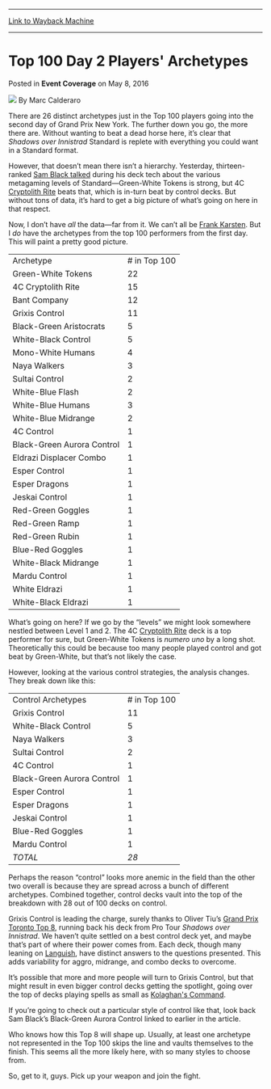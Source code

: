 
---
[Link to Wayback Machine](https://web.archive.org/web/20170415135936/http://magic.wizards.com/en/events/coverage/gpny16/top-100-day-2-players-archetypes-2016-05-08)

[_metadata_:author]:- "Marc Calderaro"
[_metadata_:description]:- "There are 26 distinct archetypes just in the Top 100 players going into the second day of Grand Prix New York. The further down you go, the more there are. Without wanting to beat a dead horse here, it’s clear that Shadows over Innistrad Standard is replete with everything you could want in a Standard format."
[_metadata_:generator]:- "Drupal 7 (http://drupal.org)"
[_metadata_:node]:- "1021516"
[_metadata_:publish_date]:- "2016-05-08"
[_metadata_:source]:- "div-main-content"
[_metadata_:title]:- "Top 100 Day 2 Players' Archetypes"
[_metadata_:wayback_capture_timestamp]:- "2017-04-15 13:59:36"
[_metadata_:wayback_raw_url]:- "https://web.archive.org/web/20170415135936id_/http://magic.wizards.com/en/events/coverage/gpny16/top-100-day-2-players-archetypes-2016-05-08"
[_metadata_:wayback_url]:- "http://magic.wizards.com/en/events/coverage/gpny16/top-100-day-2-players-archetypes-2016-05-08"
---


Top 100 Day 2 Players' Archetypes
=================================



 Posted in **Event Coverage**
 on May 8, 2016 






![](https://media.magic.wizards.com/styles/auth_small/public/images/person/calderaro.jpg)
By Marc Calderaro











There are 26 distinct archetypes just in the Top 100 players going into the second day of Grand Prix New York. The further down you go, the more there are. Without wanting to beat a dead horse here, it’s clear that *Shadows over Innistrad* Standard is replete with everything you could want in a Standard format.


However, that doesn’t mean there isn’t a hierarchy. Yesterday, thirteen-ranked [Sam Black talked](http://magic.wizards.com/en/events/coverage/gpny16/black-green-aurora-control-with-sam-black-2016-05-07) during his deck tech about the various metagaming levels of Standard—Green-White Tokens is strong, but 4C [Cryptolith Rite](http://gatherer.wizards.com/Pages/Card/Details.aspx?name=Cryptolith+Rite) beats that, which is in-turn beat by control decks. But without tons of data, it’s hard to get a big picture of what’s going on here in that respect.


Now, I don’t have *all* the data—far from it. We can’t all be [Frank Karsten](https://twitter.com/karsten_frank). But I *do* have the archetypes from the top 100 performers from the first day. This will paint a pretty good picture.




|  |  |
| --- | --- |
| Archetype | # in Top 100 |
| Green-White Tokens | 22 |
| 4C Cryptolith Rite | 15 |
| Bant Company | 12 |
| Grixis Control | 11 |
| Black-Green Aristocrats | 5 |
| White-Black Control | 5 |
| Mono-White Humans | 4 |
| Naya Walkers | 3 |
| Sultai Control | 2 |
| White-Blue Flash | 2 |
| White-Blue Humans | 3 |
| White-Blue Midrange | 2 |
| 4C Control | 1 |
| Black-Green Aurora Control | 1 |
| Eldrazi Displacer Combo | 1 |
| Esper Control | 1 |
| Esper Dragons | 1 |
| Jeskai Control | 1 |
| Red-Green Goggles | 1 |
| Red-Green Ramp | 1 |
| Red-Green Rubin | 1 |
| Blue-Red Goggles | 1 |
| White-Black Midrange | 1 |
| Mardu Control | 1 |
| White Eldrazi | 1 |
| White-Black Eldrazi | 1 |

What’s going on here? If we go by the “levels” we might look somewhere nestled between Level 1 and 2. The 4C [Cryptolith Rite](http://gatherer.wizards.com/Pages/Card/Details.aspx?name=Cryptolith+Rite) deck is a top performer for sure, but Green-White Tokens is *numero uno* by a long shot. Theoretically this could be because too many people played control and got beat by Green-White, but that’s not likely the case.


However, looking at the various control strategies, the analysis changes. They break down like this:




|  |  |
| --- | --- |
| Control Archetypes | # in Top 100 |
| Grixis Control | 11 |
| White-Black Control | 5 |
| Naya Walkers | 3 |
| Sultai Control | 2 |
| 4C Control | 1 |
| Black-Green Aurora Control | 1 |
| Esper Control | 1 |
| Esper Dragons | 1 |
| Jeskai Control | 1 |
| Blue-Red Goggles | 1 |
| Mardu Control | 1 |
| *TOTAL* | *28* |

Perhaps the reason “control” looks more anemic in the field than the other two overall is because they are spread across a bunch of different archetypes. Combined together, control decks vault into the top of the breakdown with 28 out of 100 decks on control.


Grixis Control is leading the charge, surely thanks to Oliver Tiu’s [Grand Prix Toronto Top 8](http://magic.wizards.com/en/events/coverage/gptor16), running back his deck from Pro Tour *Shadows over Innistrad*. We haven’t quite settled on a best control deck yet, and maybe that’s part of where their power comes from. Each deck, though many leaning on [Languish](http://gatherer.wizards.com/Pages/Card/Details.aspx?name=Languish), have distinct answers to the questions presented. This adds variability for aggro, midrange, and combo decks to overcome.


It’s possible that more and more people will turn to Grixis Control, but that might result in even bigger control decks getting the spotlight, going over the top of decks playing spells as small as [Kolaghan's Command](http://gatherer.wizards.com/Pages/Card/Details.aspx?name=Kolaghan%27s+Command).


If you’re going to check out a particular style of control like that, look back Sam Black’s Black-Green Aurora Control linked to earlier in the article.


Who knows how this Top 8 will shape up. Usually, at least one archetype not represented in the Top 100 skips the line and vaults themselves to the finish. This seems all the more likely here, with so many styles to choose from.


So, get to it, guys. Pick up your weapon and join the fight.







